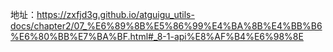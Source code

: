 地址：https://zxfjd3g.github.io/atguigu_utils-docs/chapter2/07_%E6%89%8B%E5%86%99%E4%BA%8B%E4%BB%B6%E6%80%BB%E7%BA%BF.html#_8-1-api%E8%AF%B4%E6%98%8E